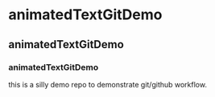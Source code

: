 # animatedTextGitDemo

## animatedTextGitDemo
### animatedTextGitDemo

this is a silly demo repo to demonstrate git/github workflow.
